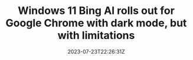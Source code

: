 ---
external: true
url: https://www.windowslatest.com/2023/07/24/windows-11s-bing-ai-rolls-out-for-chrome-with-native-dark-mode-safari-support-next/
title: Windows 11 Bing AI rolls out for Google Chrome with dark mode, but with limitations
description: Microsoft has finally started rolling out Bing.com to Google Chrome and Safari and is also A/B testing a native dark theme for the ChatGPT-powered.
date: 2023-07-23T22:26:31Z
icon: https://superb-rose-sheep.faviconkit.com/www.windowslatest.com/32
source: Windows Latest
---